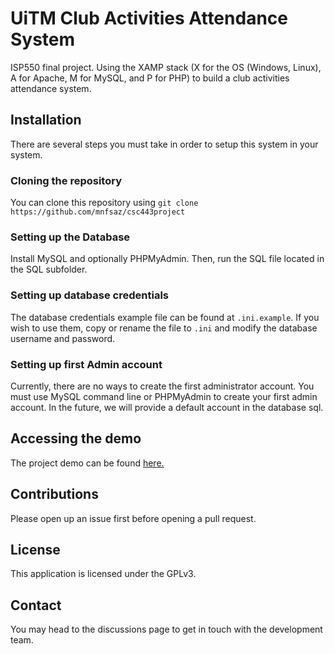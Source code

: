 # UiTM Club Activities Attendance System
ISP550 final project. Using the XAMP stack (X for the OS (Windows, Linux), A for Apache, M for MySQL, and P for PHP) to build a club activities attendance system.

## Installation
There are several steps you must take in order to setup this system in your system.

### Cloning the repository
You can clone this repository using `git clone https://github.com/mnfsaz/csc443project`

### Setting up the Database
Install MySQL and optionally PHPMyAdmin. Then, run the SQL file located in the SQL subfolder.

### Setting up database credentials
The database credentials example file can be found at `.ini.example`. If you wish to use them, copy or rename the file to `.ini` and modify the database username and password.

### Setting up first Admin account
Currently, there are no ways to create the first administrator account. You must use MySQL command line or PHPMyAdmin to create your first admin account. In the future, we will provide a default account in the database sql.

## Accessing the demo
The project demo can be found [here.](http://dev.csc.alz.moe/)

## Contributions
Please open up an issue first before opening a pull request.

## License
This application is licensed under the GPLv3.

## Contact
You may head to the discussions page to get in touch with the development team.
